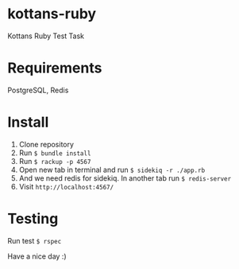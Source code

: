 # kottans-ruby
Kottans Ruby Test Task

# Requirements
PostgreSQL, Redis

# Install

1. Clone repository
2. Run `$ bundle install`
3. Run `$ rackup -p 4567`
4. Open new tab in terminal and run `$ sidekiq -r ./app.rb`
5. And we need redis for sidekiq. In another tab run `$ redis-server`
6. Visit `http://localhost:4567/`

# Testing

Run test `$ rspec`

Have a nice day :)
